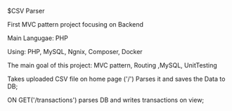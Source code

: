 $CSV Parser

First MVC pattern project focusing on Backend

Main Langugae: PHP

Using: PHP, MySQL, Ngnix, Composer, Docker

The main goal of this project:
MVC pattern, Routing ,MySQL, UnitTesting
      

Takes uploaded CSV file on home page ('/')
Parses it and saves the Data to DB;

ON GET('/transactions') parses DB
and writes transactions on view;
